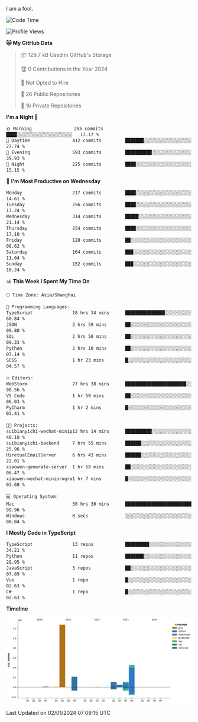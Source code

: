 I am a fool.

<!--START_SECTION:waka-->
![Code Time](http://img.shields.io/badge/Code%20Time-1%2C038%20hrs%2016%20mins-blue)

![Profile Views](http://img.shields.io/badge/Profile%20Views-1-blue)

**🐱 My GitHub Data** 

> 📦 129.7 kB Used in GitHub's Storage 
 > 
> 🏆 0 Contributions in the Year 2024
 > 
> 🚫 Not Opted to Hire
 > 
> 📜 26 Public Repositories 
 > 
> 🔑 16 Private Repositories 
 > 
**I'm a Night 🦉** 

```text
🌞 Morning                255 commits         ████░░░░░░░░░░░░░░░░░░░░░   17.17 % 
🌆 Daytime                412 commits         ███████░░░░░░░░░░░░░░░░░░   27.74 % 
🌃 Evening                593 commits         ██████████░░░░░░░░░░░░░░░   39.93 % 
🌙 Night                  225 commits         ████░░░░░░░░░░░░░░░░░░░░░   15.15 % 
```
📅 **I'm Most Productive on Wednesday** 

```text
Monday                   217 commits         ████░░░░░░░░░░░░░░░░░░░░░   14.61 % 
Tuesday                  256 commits         ████░░░░░░░░░░░░░░░░░░░░░   17.24 % 
Wednesday                314 commits         █████░░░░░░░░░░░░░░░░░░░░   21.14 % 
Thursday                 254 commits         ████░░░░░░░░░░░░░░░░░░░░░   17.10 % 
Friday                   128 commits         ██░░░░░░░░░░░░░░░░░░░░░░░   08.62 % 
Saturday                 164 commits         ███░░░░░░░░░░░░░░░░░░░░░░   11.04 % 
Sunday                   152 commits         ███░░░░░░░░░░░░░░░░░░░░░░   10.24 % 
```


📊 **This Week I Spent My Time On** 

```text
🕑︎ Time Zone: Asia/Shanghai

💬 Programming Languages: 
TypeScript               18 hrs 34 mins      ███████████████░░░░░░░░░░   60.84 % 
JSON                     2 hrs 59 mins       ██░░░░░░░░░░░░░░░░░░░░░░░   09.80 % 
SQL                      2 hrs 50 mins       ██░░░░░░░░░░░░░░░░░░░░░░░   09.33 % 
Python                   2 hrs 10 mins       ██░░░░░░░░░░░░░░░░░░░░░░░   07.14 % 
SCSS                     1 hr 23 mins        █░░░░░░░░░░░░░░░░░░░░░░░░   04.57 % 

🔥 Editors: 
WebStorm                 27 hrs 38 mins      ███████████████████████░░   90.56 % 
VS Code                  1 hr 50 mins        ██░░░░░░░░░░░░░░░░░░░░░░░   06.03 % 
PyCharm                  1 hr 2 mins         █░░░░░░░░░░░░░░░░░░░░░░░░   03.41 % 

🐱‍💻 Projects: 
suibianyichi-wechat-minip12 hrs 14 mins      ██████████░░░░░░░░░░░░░░░   40.10 % 
suibianyichi-backend     7 hrs 55 mins       ██████░░░░░░░░░░░░░░░░░░░   25.96 % 
HiretualEmailServer      6 hrs 43 mins       ██████░░░░░░░░░░░░░░░░░░░   22.01 % 
xiaowen-generate-server  1 hr 58 mins        ██░░░░░░░░░░░░░░░░░░░░░░░   06.47 % 
xiaowen-wechat-miniprogra1 hr 7 mins         █░░░░░░░░░░░░░░░░░░░░░░░░   03.68 % 

💻 Operating System: 
Mac                      30 hrs 30 mins      █████████████████████████   99.96 % 
Windows                  0 secs              ░░░░░░░░░░░░░░░░░░░░░░░░░   00.04 % 
```

**I Mostly Code in TypeScript** 

```text
TypeScript               13 repos            █████████░░░░░░░░░░░░░░░░   34.21 % 
Python                   11 repos            ███████░░░░░░░░░░░░░░░░░░   28.95 % 
JavaScript               3 repos             ██░░░░░░░░░░░░░░░░░░░░░░░   07.89 % 
Vue                      1 repo              █░░░░░░░░░░░░░░░░░░░░░░░░   02.63 % 
C#                       1 repo              █░░░░░░░░░░░░░░░░░░░░░░░░   02.63 % 
```



**Timeline**

![Lines of Code chart](https://raw.githubusercontent.com/VeejaLiu/VeejaLiu/master/assets/bar_graph.png)


 Last Updated on 02/01/2024 07:09:15 UTC
<!--END_SECTION:waka-->
